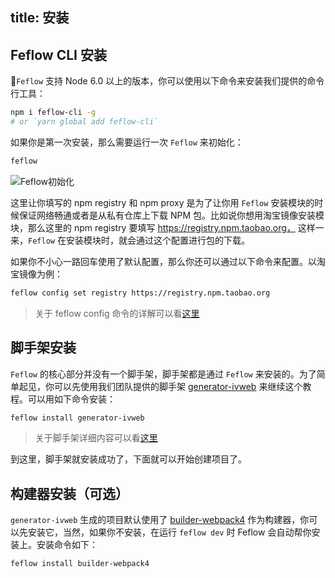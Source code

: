 title: 安装
---

## Feflow CLI 安装

`Feflow` 支持 Node 6.0 以上的版本，你可以使用以下命令来安装我们提供的命令行工具：

```sh
npm i feflow-cli -g
# or `yarn global add feflow-cli`
```

如果你是第一次安装，那么需要运行一次 `Feflow` 来初始化：

```sh
feflow
```

![Feflow初始化](https://pub.idqqimg.com/45b5f10631af4b6da8a7c81ac8eea01c.svg)

这里让你填写的 npm registry 和 npm proxy 是为了让你用 `Feflow` 安装模块的时候保证网络畅通或者是从私有仓库上下载 NPM 包。比如说你想用淘宝镜像安装模块，那么这里的 npm registry 要填写 https://registry.npm.taobao.org， 这样一来，`Feflow` 在安装模块时，就会通过这个配置进行包的下载。

如果你不小心一路回车使用了默认配置，那么你还可以通过以下命令来配置。以淘宝镜像为例：

```sh
feflow config set registry https://registry.npm.taobao.org
```

> 关于 feflow config 命令的详解可以看[这里](./base-plugins-inner.html#全局配置插件)

## 脚手架安装

`Feflow` 的核心部分并没有一个脚手架，脚手架都是通过 `Feflow` 来安装的。为了简单起见，你可以先使用我们团队提供的脚手架 [generator-ivweb](https://github.com/feflow/generator-ivweb) 来继续这个教程。可以用如下命令安装：

```sh
feflow install generator-ivweb
```

> 关于脚手架详细内容可以看[这里](./advance-scaffold-custom.html)

到这里，脚手架就安装成功了，下面就可以开始创建项目了。

## 构建器安装（可选）

`generator-ivweb` 生成的项目默认使用了 [builder-webpack4](https://github.com/feflow/builder-webpack4) 作为构建器，你可以先安装它，当然，如果你不安装，在运行 `feflow dev` 时 Feflow 会自动帮你安装上。安装命令如下：

```sh
feflow install builder-webpack4
```

